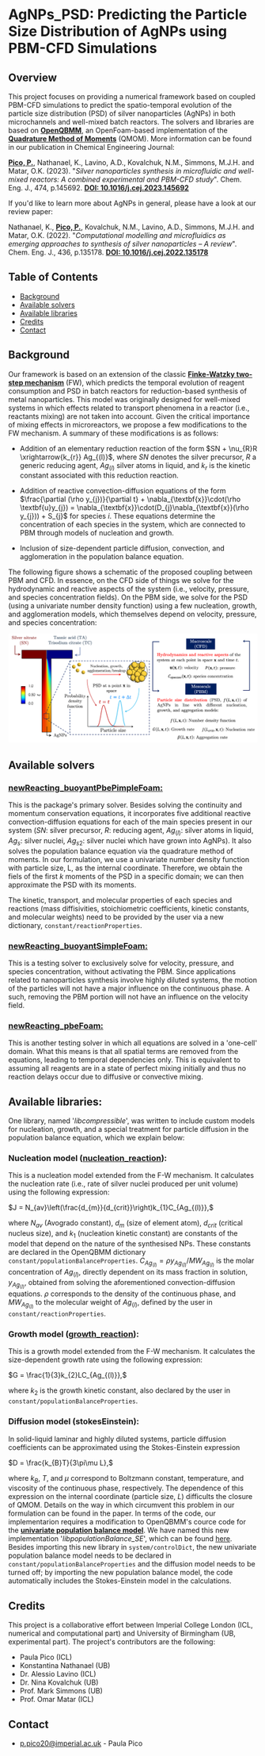 # AgNPs_PSD: Predicting the Particle Size Distribution of AgNPs using PBM-CFD Simulations

## Overview
This project focuses on providing a numerical framework based on coupled PBM-CFD simulations to predict the spatio-temporal evolution of the particle size distribution (PSD) of silver nanoparticles (AgNPs) in both microchannels and well-mixed batch reactors. The solvers and libraries are based on **[OpenQBMM](https://github.com/OpenQBMM/OpenQBMM)**, an OpenFoam-based implementation of the **[Quadrature Method of Moments](https://www.sciencedirect.com/science/article/pii/S0009250917306590?via%3Dihub)** (QMOM). More information can be found in our publication in Chemical Engineering Journal:

**<ins>Pico, P.</ins>**, Nathanael, K., Lavino, A.D., Kovalchuk, N.M., Simmons, M.J.H. and Matar, O.K. (2023). "*Silver nanoparticles synthesis in microfluidic and well-mixed reactors: A combined experimental and PBM-CFD study*". Chem. Eng. J., 474, p.145692. **[DOI: 10.1016/j.cej.2023.145692](https://www.sciencedirect.com/science/article/pii/S1385894723044236)**

If you'd like to learn more about AgNPs in general, please have a look at our review paper:

Nathanael, K., **<ins>Pico, P.</ins>**, Kovalchuk, N.M., Lavino, A.D., Simmons, M.J.H. and Matar, O.K. (2022). "*Computational modelling and microfluidics as emerging approaches to synthesis of silver nanoparticles – A review*". Chem. Eng. J., 436, p.135178. **[DOI: 10.1016/j.cej.2022.135178](https://www.sciencedirect.com/science/article/pii/S1385894722006830)**

## Table of Contents
- [Background](#background)
- [Available solvers](#available-solvers)
- [Available libraries](#available-libraries)
- [Credits](#credits)
- [Contact](#contact)

## Background

Our framework is based on an extension of the classic **[Finke-Watzky two-step mechanism](https://pubs.acs.org/doi/10.1021/ja9705102)** (FW), which predicts the temporal evolution of reagent consumption and PSD in batch reactors for reduction-based synthesis of metal nanoparticles. This model was originally designed for well-mixed systems in which effects related to transport phenomena in a reactor (i.e., reactants mixing) are not taken into account. Given the critical importance of mixing effects in microreactors, we propose a few modifications to the FW mechanism. A summary of these modifications is as follows:

- Addition of an elementary reduction reaction of the form $SN + \nu_{R}R \xrightarrow{k_{r}} Ag_{(l)}$, where $SN$ denotes the silver precursor, $R$ a generic reducing agent, $Ag_{(l)}$ silver atoms in liquid, and $k_{r}$ is the kinetic constant associated with this reduction reaction. 

- Addition of reactive convection-diffusion equations of the form $\frac{\partial (\rho y_{j})}{\partial t} + \nabla_{\textbf{x}}\cdot(\rho \textbf{u}y_{j}) = \nabla_{\textbf{x}}\cdot(D_{j}\nabla_{\textbf{x}}(\rho y_{j})) + S_{j}$ for species $i$. These equations determine the concentration of each species in the system, which are connected to PBM through models of nucleation and growth.
  
- Inclusion of size-dependent particle diffusion, convection, and agglomeration in the population balance equation.

The following figure shows a schematic of the proposed coupling between PBM and CFD. In essence, on the CFD side of things we solve for the hydrodynamic and reactive aspects of the system (i.e., velocity, pressure, and species concentration fields). On the PBM side, we solve for the PSD (using a univariate number density function) using a few nucleation, growth, and agglomeration models, which themselves depend on velocity, pressure, and species concentration:

![coupling](https://github.com/ppico20/PREMIERE_CS4_microfluidics/blob/master/Coupling_PBM-CFD.png)

## Available solvers

### [newReacting_buoyantPbePimpleFoam:](https://github.com/ppico20/PREMIERE_CS4_microfluidics/tree/master/applications/solvers/newReacting_buoyantPbePimpleFoam)

This is the package's primary solver. Besides solving the continuity and momentum conservation equations, it incorporates five additional reactive convection-diffusion equations for each of the main species present in our system ($SN$: silver precursor, $R$: reducing agent, $Ag_{(l)}$: silver atoms in liquid, $Ag_{s}$: silver nuclei, $Ag_{s2}$: silver nuclei which have grown into AgNPs). It also solves the population balance equation via the quadrature method of moments. In our formulation, we use a univariate number density function with particle size, L, as the internal coordinate. Therefore, we obtain the fiels of the first $k$ moments of the PSD in a specific domain; we can then approximate the PSD with its moments.

The kinetic, transport, and molecular properties of each species and reactions (mass diffisivities, stoichiometric coefficients, kinetic constants, and molecular weights) need to be provided by the user via a new dictionary, ```constant/reactionProperties```.

### [newReacting_buoyantSimpleFoam:](https://github.com/ppico20/PREMIERE_CS4_microfluidics/tree/master/applications/solvers/newReacting_buoyantSimpleFoam)

This is a testing solver to exclusively solve for velocity, pressure, and species concentration, without activating the PBM. Since applications related to nanoparticles synthesis involve highly diluted systems, the motion of the particles will not have a major influence on the continuous phase. A such, removing the PBM portion will not have an influence on the velocity field.

### [newReacting_pbeFoam:](https://github.com/ppico20/PREMIERE_CS4_microfluidics/tree/master/applications/solvers/reacting_pbeFoam)

This is another testing solver in which all equations are solved in a 'one-cell' domain. What this means is that all spatial terms are removed from the equations, leading to temporal dependencies only. This is equivalent to assuming all reagents are in a state of perfect mixing initially and thus no reaction delays occur due to diffusive or convective mixing.

## Available libraries:

One library, named '*libcompressible*', was written to include custom models for nucleation, growth, and a special treatment for particle diffusion in the population balance equation, which we explain below:

### Nucleation model ([nucleation_reaction](https://github.com/ppico20/PREMIERE_CS4_microfluidics/tree/master/libcompressible/nucleationModels/nucleation_reaction)):

This is a nucleation model extended from the F-W mechanism. It calculates the nucleation rate (i.e., rate of silver nuclei produced per unit volume) using the following expression:

$J = N_{av}\left(\frac{d_{m}}{d_{crit}}\right)k_{1}C_{Ag_{(l)}},$

where $N_{av}$ (Avogrado constant), $d_{m}$ (size of element atom), $d_{crit}$ (critical nucleus size), and $k_{1}$ (nucleation kinetic constant) are constants of the model that depend on the nature of the synthesised NPs. These constants are declared in the OpenQBMM dictionary ```constant/populationBalanceProperties```. $C_{Ag_{(l)}} = \rho y_{Ag_{(l)}} / MW_{Ag_{(l)}}$ is the molar concentration of $Ag_{(l)}$, directly dependent on its mass fraction in solution, $y_{Ag_{(l)}}$, obtained from solving the aforementioned convection-diffusion equations. $\rho$ corresponds to the density of the continuous phase, and $MW_{Ag_{(l)}}$ to the molecular weight of $Ag_{(l)}$, defined by the user in ```constant/reactionProperties```.

### Growth model ([growth_reaction](https://github.com/ppico20/PREMIERE_CS4_microfluidics/tree/master/libcompressible/growthModels/growth_reaction)):

This is a growth model extended from the F-W mechanism. It calculates the size-dependent growth rate using the following expression: 

$G = \frac{1}{3}k_{2}LC_{Ag_{(l)}},$

where $k_{2}$ is the growth kinetic constant, also declared by the user in ```constant/populationBalanceProperties```.

### Diffusion model (stokesEinstein):

In solid-liquid laminar and highly diluted systems, particle diffusion coefficients can be approximated using the Stokes-Einstein expression

$D = \frac{k_{B}T}{3\pi\mu L},$

where $k_{B}$, $T$, and $\mu$ correspond to Boltzmann constant, temperature, and viscosity of the continuous phase, respectively. The dependence of this expression on the internal coordinate (particle size, $L$) difficults the closure of QMOM. Details on the way in which circumvent this problem in our formulation can be found in the paper. In terms of the code, our implementarion requires a modification to OpenQBMM's cource code for the **[univariate population balance model](https://github.com/OpenQBMM/OpenQBMM/tree/master/src/quadratureMethods/populationBalanceModels/univariatePopulationBalance)**. We have named this new implementation '*libpopulationBalance_SE*', which can be found [here](https://github.com/ppico20/PREMIERE_CS4_microfluidics/tree/master/src/quadratureMethods/populationBalanceModels/univariatePopulationBalance_SE). Besides importing this new library in ```system/controlDict```, the new univariate population balance model needs to be declared in ```constant/populationBalanceProperties``` and the diffusion model needs to be turned off; by importing the new population balance model, the code automatically includes the Stokes-Einstein model in the calculations.

## Credits

This project is a collaborative effort between Imperial College London (ICL, numerical and computational part) and University of Birmingham (UB, experimental part). The project's contributors are the following:

- Paula Pico (ICL)
- Konstantina Nathanael (UB)
- Dr. Alessio Lavino (ICL)
- Dr. Nina Kovalchuk (UB)
- Prof. Mark Simmons (UB)
- Prof. Omar Matar (ICL)

## Contact
- p.pico20@imperial.ac.uk - Paula Pico

